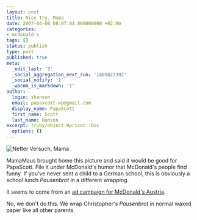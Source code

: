 ```yaml
---
layout: post
title: Nice Try, Mama
date: 2007-04-08 08:07:04.000000000 +02:00
categories:
- mcdonald's
tags: []
status: publish
type: post
published: true
meta:
  _edit_last: '3'
  _social_aggregation_next_run: '1401627392'
  _social_notify: '1'
  _wpcom_is_markdown: '1'
author:
  login: shanson
  email: papascott-wp@gmail.com
  display_name: PapaScott
  first_name: Scott
  last_name: Hanson
excerpt: !ruby/object:Hpricot::Doc
  options: {}
---
```

<p><img src="https://www.papascott.de/wordpress/wp-content/uploads/2007/04/netter-versuch-mama.jpg" alt="Netter Versuch, Mama" /></p>
<p>MamaMaus brought home this picture and said it would be good for PapaScott. File it under McDonald's humor that McDonald's people find funny. If you've never sent a child to a German school, this is obviously a school lunch <em>Pausenbrot</em> in a different wrapping.</p>
<p>It seems to come from an <a href="http://derstandard.at/?url=/?id=2464453">ad campaign for McDonald's Austria</a>.</p>
<p>No, we don't do this. We wrap Christopher's <em>Pausenbrot</em> in normal waxed paper like all other parents.</p>
